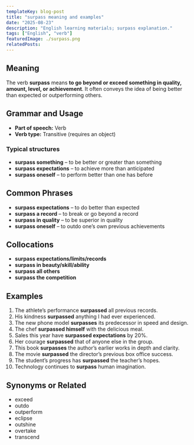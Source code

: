 ```yaml
---
templateKey: blog-post
title: "surpass meaning and examples"
date: "2025-08-23"
description: "English learning materials; surpass explanation."
tags: ["English", "verb"]
featuredImage: ./surpass.png
relatedPosts:
---
```


## Meaning

The verb **surpass** means **to go beyond or exceed something in quality, amount, level, or achievement**. It often conveys the idea of being better than expected or outperforming others.

## Grammar and Usage

- **Part of speech:** Verb
- **Verb type:** Transitive (requires an object)

### Typical structures

- **surpass something** – to be better or greater than something
- **surpass expectations** – to achieve more than anticipated
- **surpass oneself** – to perform better than one has before

## Common Phrases

- **surpass expectations** – to do better than expected
- **surpass a record** – to break or go beyond a record
- **surpass in quality** – to be superior in quality
- **surpass oneself** – to outdo one’s own previous achievements

## Collocations

- **surpass expectations/limits/records**
- **surpass in beauty/skill/ability**
- **surpass all others**
- **surpass the competition**

## Examples

1. The athlete’s performance **surpassed** all previous records.
2. His kindness **surpassed** anything I had ever experienced.
3. The new phone model **surpasses** its predecessor in speed and design.
4. The chef **surpassed himself** with the delicious meal.
5. Sales this year have **surpassed expectations** by 20%.
6. Her courage **surpassed** that of anyone else in the group.
7. This book **surpasses** the author’s earlier works in depth and clarity.
8. The movie **surpassed** the director’s previous box office success.
9. The student’s progress has **surpassed** the teacher’s hopes.
10. Technology continues to **surpass** human imagination.

## Synonyms or Related

- exceed
- outdo
- outperform
- eclipse
- outshine
- overtake
- transcend
